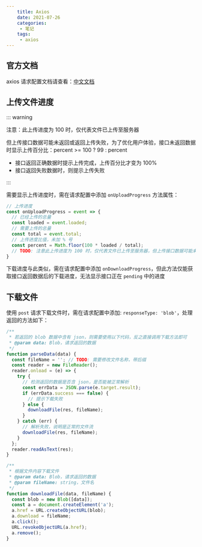 ```yaml
---
    title: Axios
    date: 2021-07-26
    categories:
     - 笔记
    tags:
     - axios
---
```


<Boxx/>

## 官方文档
axios 请求配置文档请查看：<a href="http://www.axios-js.com/zh-cn/docs/#%E8%AF%B7%E6%B1%82%E9%85%8D%E7%BD%AE" target="_blank">中文文档</a>

## 上传文件进度

::: warning

注意：此上传进度为 100 时，仅代表文件已上传至服务器

但上传接口数据可能未返回或返回上传失败，为了优化用户体验，接口未返回数据时显示上传百分比：percent >= 100 ? 99 : percent

- 接口返回正确数据时提示上传完成，上传百分比才变为 100%
- 接口返回失败数据时，则提示上传失败

:::

需要显示上传进度时，需在请求配置中添加 `onUploadProgress` 方法属性：
```javascript
// 上传进度
const onUploadProgress = event => {
  // 已经上传的总量
  const loaded = event.loaded;
  // 需要上传的总量
  const total = event.total;
  // 上传进度比值，未加 % 号
  const percent = Math.floor(100 * loaded / total);
  // TODO: 注意此上传进度为 100 时，仅代表文件已上传至服务器，但上传接口数据可能未返回
}
```

下载进度与此类似，需在请求配置中添加 `onDownloadProgress`，但此方法仅能获取接口返回数据后的下载进度，无法显示接口正在 `pending` 中的进度


## 下载文件

使用 `post` 请求下载文件时，需在请求配置中添加: `responseType: 'blob'`，处理返回的方法如下：
```javascript
/** 
 * 若返回的 blob 数据中含有 json，则需要使用以下代码，反之直接调用下载方法即可
 * @param data: Blob，请求返回的数据
 */
function parseData(data) {
  const fileName = ''; // TODO: 需要修改文件名称，带后缀
  const reader = new FileReader();
  reader.onload = (e) => {
    try {
      // 检测返回的数据是否含 json，是否能被正常解析
      const errData = JSON.parse(e.target.result);
      if (errData.success === false) {
        // 提示下载失败
      } else {
        downloadFile(res, fileName);
      }
    } catch (err) {
      // 解析失败，说明是正常的文件流
      downloadFile(res, fileName);
    }
  };
  reader.readAsText(res);
}

/** 
 * 根据文件内容下载文件
 * @param data: Blob，请求返回的数据
 * @param fileName: string，文件名
 */
function downloadFile(data, fileName) {
  const blob = new Blob([data]);
  const a = document.createElement('a');
  a.href = URL.createObjectURL(blob);
  a.download = fileName;
  a.click();
  URL.revokeObjectURL(a.href);
  a.remove();
}
```
